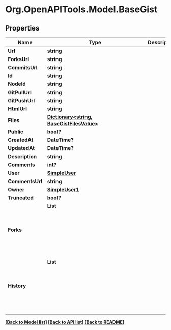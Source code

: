 # Org.OpenAPITools.Model.BaseGist

## Properties

Name | Type | Description | Notes
------------ | ------------- | ------------- | -------------
**Url** | **string** |  | 
**ForksUrl** | **string** |  | 
**CommitsUrl** | **string** |  | 
**Id** | **string** |  | 
**NodeId** | **string** |  | 
**GitPullUrl** | **string** |  | 
**GitPushUrl** | **string** |  | 
**HtmlUrl** | **string** |  | 
**Files** | [**Dictionary<string, BaseGistFilesValue>**](BaseGistFilesValue.md) |  | 
**Public** | **bool?** |  | 
**CreatedAt** | **DateTime?** |  | 
**UpdatedAt** | **DateTime?** |  | 
**Description** | **string** |  | 
**Comments** | **int?** |  | 
**User** | [**SimpleUser**](SimpleUser.md) |  | 
**CommentsUrl** | **string** |  | 
**Owner** | [**SimpleUser1**](SimpleUser1.md) |  | [optional] 
**Truncated** | **bool?** |  | [optional] 
**Forks** | **List<Object>** |  | [optional] 
**History** | **List<Object>** |  | [optional] 

[[Back to Model list]](../README.md#documentation-for-models) [[Back to API list]](../README.md#documentation-for-api-endpoints) [[Back to README]](../README.md)

